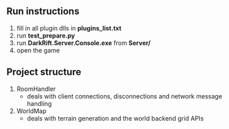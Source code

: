 ## Run instructions
1. fill in all plugin dlls in **plugins_list.txt**
2. run **test_prepare.py**
3. run **DarkRift.Server.Console.exe** from **Server/**
4. open the game

## Project structure
1. RoomHandler
	- deals with client connections, disconnections and network message handling
2. WorldMap
	- deals with terrain generation and the world backend grid APIs
